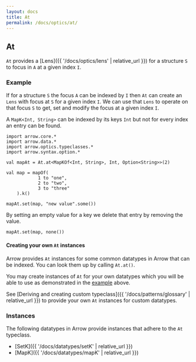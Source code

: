 ```yaml
---
layout: docs
title: At
permalink: /docs/optics/at/
---
```


## At

`At` provides a [Lens]({{ '/docs/optics/lens' | relative_url }}) for a structure `S` to focus in `A` at a given index `I`.

### Example

If for a structure `S` the focus `A` can be indexed by `I` then `At` can create an `Lens` with focus at `S` for a given index `I`.
We can use that `Lens` to operate on that focus `S` to get, set and modify the focus at a given index `I`.

A `MapK<Int, String>` can be indexed by its keys `Int` but not for every index an entry can be found.

```kotlin:ank
import arrow.core.*
import arrow.data.*
import arrow.optics.typeclasses.*
import arrow.syntax.option.*

val mapAt = At.at<MapKOf<Int, String>, Int, Option<String>>(2)

val map = mapOf(
            1 to "one",
            2 to "two",
            3 to "three"
    ).k()

mapAt.set(map, "new value".some())
```

By setting an empty value for a key we delete that entry by removing the value.

```kotlin:ank
mapAt.set(map, none())
```

#### Creating your own `At` instances

Arrow provides `At` instances for some common datatypes in Arrow that can be indexed. You can look them up by calling `At.at()`.

You may create instances of `At` for your own datatypes which you will be able to use as demonstrated in the [example](#example) above.

See [Deriving and creating custom typeclass]({{ '/docs/patterns/glossary' | relative_url }}) to provide your own `At` instances for custom datatypes.

### Instances

The following datatypes in Arrow provide instances that adhere to the `At` typeclass.

- [SetK]({{ '/docs/datatypes/setK' | relative_url }})
- [MapK]({{ '/docs/datatypes/mapK' | relative_url }})
